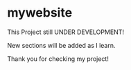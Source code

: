 # mywebsite
This Project still UNDER DEVELOPMENT!

New sections will be added as I learn.


Thank you for checking my project!
